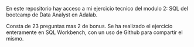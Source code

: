En este repositorio hay acceso a mi ejercicio tecnico del modulo 2: SQL del bootcamp de Data Analyst en Adalab.

Consta de 23 preguntas mas 2 de bonus. 
Se ha realizado el ejercicio enteramente en SQL Workbench, con un uso de Github para compartir el mismo.
